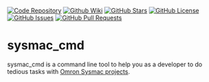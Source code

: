 [//]: # (This file was generated from: doc/template/README.mdt using the documentation_builder package on: 2022-02-11 13:36:31.286167.)
[![Code Repository](https://img.shields.io/badge/repository-git%20hub-informational)](https://github.com/nils-ten-hoeve/sysmac_cmd)
[![Github Wiki](https://img.shields.io/badge/documentation-wiki-informational)](https://github.com/nils-ten-hoeve/sysmac_cmd/wiki)
[![GitHub Stars](https://img.shields.io/github/stars/nils-ten-hoeve/sysmac_cmd)](https://github.com/nils-ten-hoeve/sysmac_cmd/stargazers)
[![GitHub License](https://img.shields.io/badge/license-MIT-informational)](https://raw.githubusercontent.com/nils-ten-hoeve/sysmac_cmd/main/LICENSE)
[![GitHub Issues](https://img.shields.io/github/issues/nils-ten-hoeve/sysmac_cmd)](https://github.com/nils-ten-hoeve/sysmac_cmd/issues)
[![GitHub Pull Requests](https://img.shields.io/github/issues-pr/nils-ten-hoeve/sysmac_cmd)](https://github.com/nils-ten-hoeve/sysmac_cmd/pulls)

<a id='sysmac-cmd'></a>
# sysmac_cmd
sysmac_cmd is a command line tool to help you as a developer to do tedious
tasks with [Omron Sysmac projects](https://automation.omron.com/en/us/products/family/sysstdio).
